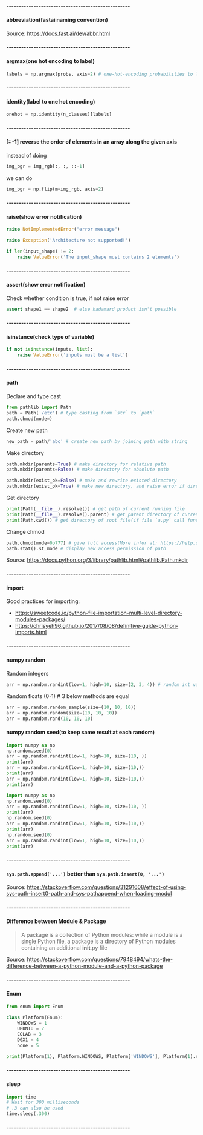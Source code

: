 
#### --------------------------------------------------
#### abbreviation(fastai naming convention)
Source: https://docs.fast.ai/dev/abbr.html

#### --------------------------------------------------
#### argmax(one hot encoding to label)
```python
labels = np.argmax(probs, axis=2) # one-hot-encoding probabilities to labels(example: axis 2 is axis of classes) 
```
#### --------------------------------------------------
#### identity(label to one hot encoding)
```python
onehot = np.identity(n_classes)[labels] 
```

#### --------------------------------------------------
#### [::-1] reverse the order of elements in an array along the given axis
instead of doing
```python
img_bgr = img_rgb[:, :, ::-1]
```
we can do
```python
img_bgr = np.flip(m=img_rgb, axis=2)
```

#### --------------------------------------------------
#### raise(show error notification)
```python
raise NotImplementedError("error message")

raise Exception('Architecture not supported!')

if len(input_shape) != 2:
    raise ValueError('The input_shape must contains 2 elements')
```

#### --------------------------------------------------
#### assert(show error notification)
Check whether condition is true, if not raise error
```python
assert shape1 == shape2  # else hadamard product isn't possible
```

#### --------------------------------------------------
#### isinstance(check type of variable)
```python
if not isinstance(inputs, list):
    raise ValueError('inputs must be a list')
```

#### --------------------------------------------------
#### path
Declare and type cast
```python
from pathlib import Path
path = Path('/etc') # type casting from `str` to `path`
path.chmod(mode=)
```
Create new path
```python
new_path = path/'abc' # create new path by joining path with string
```
Make directory
```python
path.mkdir(parents=True) # make directory for relative path
path.mkdir(parents=False) # make directory for absolute path

path.mkdir(exist_ok=False) # make and rewrite existed directory
path.mkdir(exist_ok=True) # make new directory, and raise error if directory exists
```
Get directory
```python
print(Path(__file__).resolve()) # get path of current running file
print(Path(__file__).resolve().parent) # get parent directory of current running file
print(Path.cwd()) # get directory of root file(if file `a.py` call func at file `b.py`, `b.py` call `Path.cwd()`, return result is directory of file `a.py`, not file `b.py`
```
Change chmod
```python
path.chmod(mode=0o777) # give full access(More infor at: https://help.ubuntu.com/community/FilePermissions)
path.stat().st_mode # display new access permission of path
```
Source: https://docs.python.org/3/library/pathlib.html#pathlib.Path.mkdir

#### --------------------------------------------------
#### import
Good practices for importing:
 - https://sweetcode.io/python-file-importation-multi-level-directory-modules-packages/
 - https://chrisyeh96.github.io/2017/08/08/definitive-guide-python-imports.html
 
#### --------------------------------------------------
#### numpy random
Random integers
```python
arr = np.random.randint(low=1, high=10, size=(2, 3, 4)) # random int value from 1 to 9
```
Random floats (0-1) # 3 below methods are equal
```python
arr = np.random.random_sample(size=(10, 10, 10))
arr = np.random.random(size=(10, 10, 10))
arr = np.random.rand(10, 10, 10)
```

#### numpy random seed(to keep same result at each random)
```python
import numpy as np
np.random.seed(0)
arr = np.random.randint(low=1, high=10, size=(10, ))
print(arr)
arr = np.random.randint(low=1, high=10, size=(10,))
print(arr)
arr = np.random.randint(low=1, high=10, size=(10,))
print(arr)
```
```python
import numpy as np
np.random.seed(0)
arr = np.random.randint(low=1, high=10, size=(10, ))
print(arr)
np.random.seed(0)
arr = np.random.randint(low=1, high=10, size=(10,))
print(arr)
np.random.seed(0)
arr = np.random.randint(low=1, high=10, size=(10,))
print(arr)
```
 
#### --------------------------------------------------
#### `sys.path.append('...')` better than `sys.path.insert(0, '...')`
Source: https://stackoverflow.com/questions/31291608/effect-of-using-sys-path-insert0-path-and-sys-pathappend-when-loading-modul

#### --------------------------------------------------
#### Difference between Module & Package
> A package is a collection of Python modules: while a module is a single Python file, a package is a directory of Python modules containing an additional __init__.py file

Source: https://stackoverflow.com/questions/7948494/whats-the-difference-between-a-python-module-and-a-python-package

#### --------------------------------------------------
#### Enum
```python
from enum import Enum

class Platform(Enum):
    WINDOWS = 1
    UBUNTU = 2
    COLAB = 3
    DGX1 = 4
    none = 5

print(Platform(1), Platform.WINDOWS, Platform['WINDOWS'], Platform(1).name, Platform(1).value)
```

#### --------------------------------------------------
#### sleep
```python
import time
# Wait for 300 milliseconds
# .3 can also be used
time.sleep(.300)
```

#### --------------------------------------------------